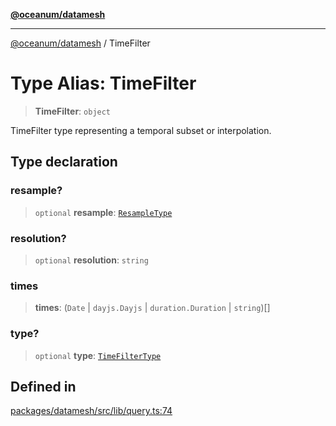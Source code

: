 [**@oceanum/datamesh**](../README.md)

***

[@oceanum/datamesh](../README.md) / TimeFilter

# Type Alias: TimeFilter

> **TimeFilter**: `object`

TimeFilter type representing a temporal subset or interpolation.

## Type declaration

### resample?

> `optional` **resample**: [`ResampleType`](ResampleType.md)

### resolution?

> `optional` **resolution**: `string`

### times

> **times**: (`Date` \| `dayjs.Dayjs` \| `duration.Duration` \| `string`)[]

### type?

> `optional` **type**: [`TimeFilterType`](TimeFilterType.md)

## Defined in

[packages/datamesh/src/lib/query.ts:74](https://github.com/oceanum-io/oceanum-js/blob/434a76394a76820b6be1b553be9d6f05bb5ccb16/packages/datamesh/src/lib/query.ts#L74)
